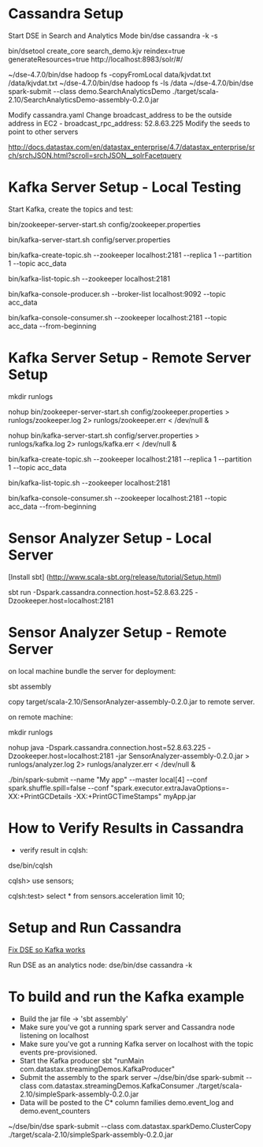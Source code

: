 Cassandra Setup
=====================================

Start DSE in Search and Analytics Mode
bin/dse cassandra -k -s

bin/dsetool create_core search_demo.kjv reindex=true generateResources=true
http://localhost:8983/solr/#/

~/dse-4.7.0/bin/dse hadoop fs -copyFromLocal data/kjvdat.txt /data/kjvdat.txt
~/dse-4.7.0/bin/dse hadoop fs -ls /data
~/dse-4.7.0/bin/dse spark-submit --class demo.SearchAnalyticsDemo ./target/scala-2.10/SearchAnalyticsDemo-assembly-0.2.0.jar



Modify cassandra.yaml
Change broadcast_address to be the outside address in EC2  - broadcast_rpc_address: 52.8.63.225
Modify the seeds to point to other servers


http://docs.datastax.com/en/datastax_enterprise/4.7/datastax_enterprise/srch/srchJSON.html?scroll=srchJSON__solrFacetquery

Kafka Server Setup - Local Testing
===================================

Start Kafka, create the topics and test:

bin/zookeeper-server-start.sh config/zookeeper.properties

bin/kafka-server-start.sh config/server.properties

bin/kafka-create-topic.sh --zookeeper localhost:2181 --replica 1 --partition 1 --topic acc_data

bin/kafka-list-topic.sh --zookeeper localhost:2181

bin/kafka-console-producer.sh --broker-list localhost:9092 --topic acc_data

bin/kafka-console-consumer.sh --zookeeper localhost:2181 --topic acc_data --from-beginning

Kafka Server Setup - Remote Server Setup
===================================

mkdir runlogs

nohup bin/zookeeper-server-start.sh config/zookeeper.properties > runlogs/zookeeper.log 2> runlogs/zookeeper.err < /dev/null &

nohup bin/kafka-server-start.sh config/server.properties > runlogs/kafka.log 2> runlogs/kafka.err < /dev/null &

bin/kafka-create-topic.sh --zookeeper localhost:2181 --replica 1 --partition 1 --topic acc_data

bin/kafka-list-topic.sh --zookeeper localhost:2181

bin/kafka-console-consumer.sh --zookeeper localhost:2181 --topic acc_data --from-beginning


Sensor Analyzer Setup - Local Server
====================================

[Install sbt] (http://www.scala-sbt.org/release/tutorial/Setup.html)

sbt run -Dspark.cassandra.connection.host=52.8.63.225 -Dzookeeper.host=localhost:2181

Sensor Analyzer Setup - Remote Server
====================================

on local machine bundle the server for deployment:

sbt assembly

copy target/scala-2.10/SensorAnalyzer-assembly-0.2.0.jar to remote server.

on remote machine:

mkdir runlogs

nohup java  -Dspark.cassandra.connection.host=52.8.63.225 -Dzookeeper.host=localhost:2181 -jar SensorAnalyzer-assembly-0.2.0.jar  > runlogs/analyzer.log 2> runlogs/analyzer.err < /dev/null & 

./bin/spark-submit --name "My app" --master local[4] --conf spark.shuffle.spill=false
  --conf "spark.executor.extraJavaOptions=-XX:+PrintGCDetails -XX:+PrintGCTimeStamps" myApp.jar
  
  
How to Verify Results in Cassandra
========================================                             	

* verify result in cqlsh:

dse/bin/cqlsh

cqlsh> use sensors;

cqlsh:test> select * from sensors.acceleration limit 10;


Setup and Run Cassandra
=============================
[Fix DSE so Kafka works](https://support.datastax.com/hc/en-us/articles/204226489--java-lang-NoSuchMethodException-seen-when-attempting-Spark-streaming-from-Kafka)

Run DSE as an analytics node:
dse/bin/dse cassandra -k

To build and run the Kafka example
========================================

* Build the jar file -> 'sbt assembly'
* Make sure you've got a running spark server and Cassandra node listening on localhost
* Make sure you've got a running Kafka server on localhost with the topic events pre-provisioned.
* Start the Kafka producer sbt "runMain com.datastax.streamingDemos.KafkaProducer"
* Submit the assembly to the spark server ~/dse/bin/dse spark-submit --class com.datastax.streamingDemos.KafkaConsumer ./target/scala-2.10/simpleSpark-assembly-0.2.0.jar
* Data will be posted to the C* column families demo.event_log and demo.event_counters

~/dse/bin/dse spark-submit --class com.datastax.sparkDemo.ClusterCopy ./target/scala-2.10/simpleSpark-assembly-0.2.0.jar